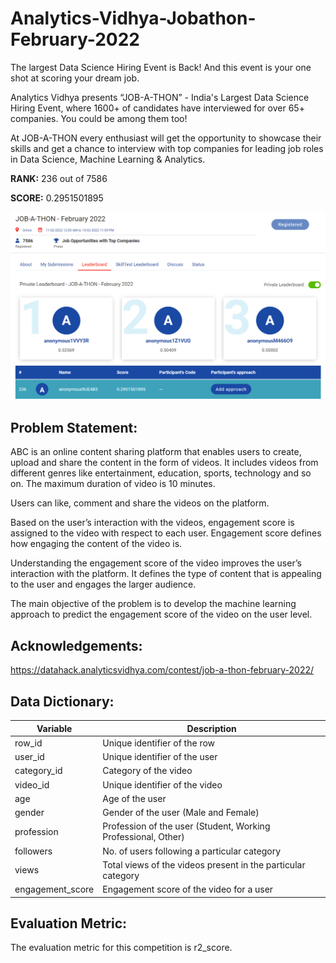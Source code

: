 # Analytics-Vidhya-Jobathon-February-2022

The largest Data Science Hiring Event is Back!
And this event is your one shot at scoring your dream job.

Analytics Vidhya presents “JOB-A-THON” - India's Largest Data Science Hiring Event, where 1600+ of candidates have interviewed for over 65+ companies. You could be among them too! 

At JOB-A-THON every enthusiast will get the opportunity to showcase their skills and get a chance to interview with top companies for leading job roles in Data Science, Machine Learning & Analytics. 


**RANK:** 236 out of 7586

**SCORE:** 0.2951501895

![rank](rank.png)

## Problem Statement:
ABC is an online content sharing platform that enables users to create, upload and share the content in the form of videos. It includes videos from different genres like entertainment, education, sports, technology and so on. The maximum duration of video is 10 minutes.

Users can like, comment and share the videos on the platform.

Based on the user’s interaction with the videos, engagement score is assigned to the video with respect to each user. Engagement score defines how engaging the content of the video is.

Understanding the engagement score of the video improves the user’s interaction with the platform. It defines the type of content that is appealing to the user and engages the larger audience.

The main objective of the problem is to develop the machine learning approach to predict the engagement score of the video on the user level.

## Acknowledgements:
https://datahack.analyticsvidhya.com/contest/job-a-thon-february-2022/

## Data Dictionary:
| **Variable** | **Description** |
| --- | --- |
| row\_id | Unique identifier of the row |
| user\_id | Unique identifier of the user |
| category\_id | Category of the video |
| video\_id | Unique identifier of the video |
| age | Age of the user |
| gender | Gender of the user (Male and Female) |
| profession | Profession of the user (Student, Working Professional, Other) |
| followers | No. of users following a particular category |
| views | Total views of the videos present in the particular category |
| engagement\_score | Engagement score of the video for a user |

## Evaluation Metric:
The evaluation metric for this competition is r2_score.

